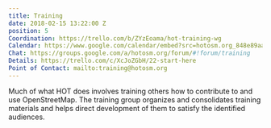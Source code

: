 ```yaml
---
title: Training
date: 2018-02-15 13:22:00 Z
position: 5
Coordination: https://trello.com/b/ZYzEoama/hot-training-wg
Calendar: https://www.google.com/calendar/embed?src=hotosm.org_848e89aaiab04ag94d23rqn558%40group.calendar.google.com
Chat: https://groups.google.com/a/hotosm.org/forum/#!forum/training
Details: https://trello.com/c/XcJoZGbH/22-start-here
Point of Contact: mailto:training@hotosm.org
---
```


Much of what HOT does involves training others how to contribute to and use OpenStreetMap. The training group organizes and consolidates training materials and helps direct development of them to satisfy the identified audiences.
